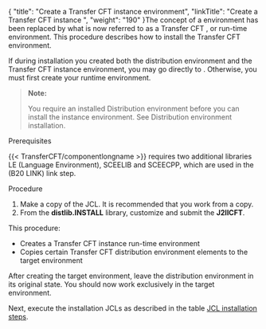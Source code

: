 {
    "title": "Create a Transfer CFT instance environment",
    "linkTitle": "Create a Transfer CFT instance ",
    "weight": "190"
}The concept of a environment has been replaced by what is now referred to as a Transfer CFT , or run-time environment. This procedure describes how to install the Transfer CFT environment.

If during installation you created both the distribution environment and the Transfer CFT instance environment, you may go directly to [](../../t_customize_instance_zos). Otherwise, you must first create your runtime environment.

> **Note:**
>
> You require an installed Distribution environment before you can install the instance environment. See              Distribution environment installation.

Prerequisites

{{< TransferCFT/componentlongname  >}} requires two additional libraries LE (Language Environment),  SCEELIB and SCEECPP, which are used in the  (B20 LINK) link step.

Procedure

1.  Make a copy of the JCL. It is recommended that you work from a copy.
2.  From the **distlib.INSTALL** library, customize and submit the **J2IICFT**.

This procedure:

-   Creates a Transfer CFT instance run-time environment
-   Copies certain Transfer CFT distribution environment elements to the target environment

After creating the target environment, leave the distribution environment in its original state. You should now work exclusively in the target environment.

Next, execute the installation JCLs as described in the table [JCL installation steps](../../manual_installation_steps).
